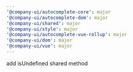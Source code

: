 ```yaml
---
'@company-ui/autocomplete-core': major
'@company-ui/autocomplete-dom': major
'@company-ui/shared': major
'@company-ui/style': major
'@company-ui/autocomplete-vue-rollup': major
'@company-ui/dom': major
'@company-ui/vue': major
---
```


add isUndefined shared method
